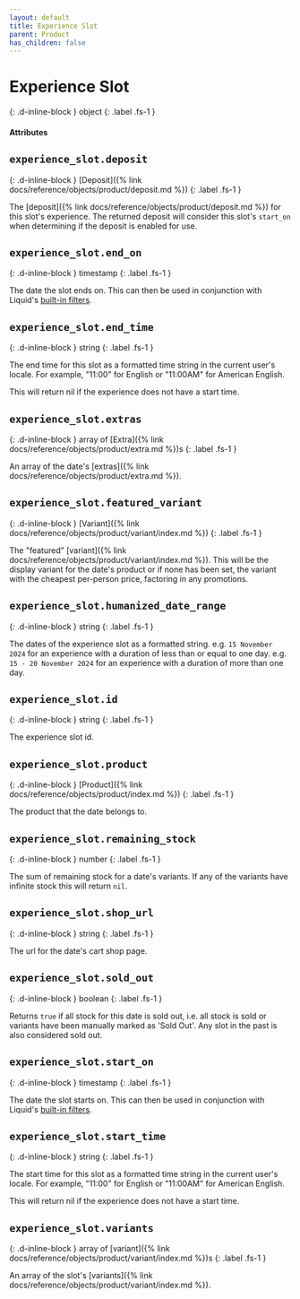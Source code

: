 ```yaml
---
layout: default
title: Experience Slot
parent: Product
has_children: false
---
```


# Experience Slot
{: .d-inline-block }
object
{: .label .fs-1 }

#### Attributes

## `experience_slot.deposit`
{: .d-inline-block }
[Deposit]({% link docs/reference/objects/product/deposit.md %})
{: .label .fs-1 }

The [deposit]({% link docs/reference/objects/product/deposit.md %}) for this
slot's experience. The returned deposit will consider this slot's `start_on`
when determining if the deposit is enabled for use.

## `experience_slot.end_on`
{: .d-inline-block }
timestamp
{: .label .fs-1 }

The date the slot ends on. This can then be used in conjunction with Liquid's [built-in filters](https://shopify.github.io/liquid/filters/date/).

## `experience_slot.end_time`
{: .d-inline-block }
string
{: .label .fs-1 }

The end time for this slot as a formatted time string in the current user's locale. For example, "11:00" for English or "11:00AM" for American English.

This will return nil if the experience does not have a start time.

## `experience_slot.extras`
{: .d-inline-block }
array of [Extra]({% link docs/reference/objects/product/extra.md %})s
{: .label .fs-1 }

An array of the date's [extras]({% link docs/reference/objects/product/extra.md %}).

## `experience_slot.featured_variant`
{: .d-inline-block }
[Variant]({% link docs/reference/objects/product/variant/index.md %})
{: .label .fs-1 }

The "featured" [variant]({% link docs/reference/objects/product/variant/index.md %}). This will be the display variant for the date's product or if none has been set, the variant with the cheapest per-person price, factoring in any promotions.

## `experience_slot.humanized_date_range`
{: .d-inline-block }
string
{: .label .fs-1 }

The dates of the experience slot as a formatted string.
e.g. `15 November 2024` for an experience with a duration of less than or equal to one day.
e.g. `15 - 20 November 2024` for an experience with a duration of more than one day.

## `experience_slot.id`
{: .d-inline-block }
string
{: .label .fs-1 }

The experience slot id.
## `experience_slot.product`
{: .d-inline-block }
[Product]({% link docs/reference/objects/product/index.md %})
{: .label .fs-1 }

The product that the date belongs to.

## `experience_slot.remaining_stock`
{: .d-inline-block }
number
{: .label .fs-1 }

The sum of remaining stock for a date's variants. If any of the variants have infinite stock this will return `nil`.

## `experience_slot.shop_url`
{: .d-inline-block }
string
{: .label .fs-1 }

The url for the date's cart shop page.

## `experience_slot.sold_out`
{: .d-inline-block }
boolean
{: .label .fs-1 }

Returns `true` if all stock for this date is sold out, i.e. all stock is sold or variants have been manually marked as 'Sold Out'. Any slot in the past is also considered sold out.

## `experience_slot.start_on`
{: .d-inline-block }
timestamp
{: .label .fs-1 }

The date the slot starts on. This can then be used in conjunction with Liquid's [built-in filters](https://shopify.github.io/liquid/filters/date/).

## `experience_slot.start_time`
{: .d-inline-block }
string
{: .label .fs-1 }

The start time for this slot as a formatted time string in the current user's locale. For example, "11:00" for English or "11:00AM" for American English.

This will return nil if the experience does not have a start time.

## `experience_slot.variants`
{: .d-inline-block }
array of [variant]({% link docs/reference/objects/product/variant/index.md %})s
{: .label .fs-1 }

An array of the slot's [variants]({% link docs/reference/objects/product/variant/index.md %}).
